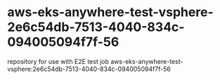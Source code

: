 # aws-eks-anywhere-test-vsphere-2e6c54db-7513-4040-834c-094005094f7f-56
repository for use with E2E test job aws-eks-anywhere-test-vsphere:2e6c54db-7513-4040-834c-094005094f7f-56

